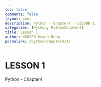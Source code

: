 ```yaml
---
toc: false
comments: false
layout: post
description: Python - Chapter4 - LESSON 1.
categories: [Python, PythonChapter4]
title: Lesson 1
author: NGUYEN Huynh Dung
permalink: /python/chapter4/1/
---
```


# LESSON 1
Python - Chapter4



